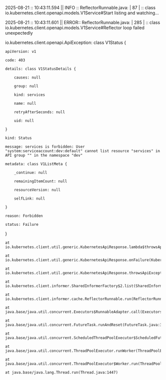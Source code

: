 2025-08-21 :: 10:43:11.594 || INFO :: ReflectorRunnable.java: | 87 | :: class io.kubernetes.client.openapi.models.V1Service#Start listing and watching...

2025-08-21 :: 10:43:11.601 || ERROR:: ReflectorRunnable.java: | 285 | :: class io.kubernetes.client.openapi.models.V1Service#Reflector loop failed unexpectedly

io.kubernetes.client.openapi.ApiException: class V1Status {

    apiVersion: v1

    code: 403

    details: class V1StatusDetails {

        causes: null

        group: null

        kind: services

        name: null

        retryAfterSeconds: null

        uid: null

    }

    kind: Status

    message: services is forbidden: User "system:serviceaccount:dev:default" cannot list resource "services" in API group "" in the namespace "dev"

    metadata: class V1ListMeta {

        _continue: null

        remainingItemCount: null

        resourceVersion: null

        selfLink: null

    }

    reason: Forbidden

    status: Failure

}

	at io.kubernetes.client.util.generic.KubernetesApiResponse.lambda$throwsApiException$0(KubernetesApiResponse.java:64)

	at io.kubernetes.client.util.generic.KubernetesApiResponse.onFailure(KubernetesApiResponse.java:78)

	at io.kubernetes.client.util.generic.KubernetesApiResponse.throwsApiException(KubernetesApiResponse.java:62)

	at io.kubernetes.client.informer.SharedInformerFactory$2.list(SharedInformerFactory.java:318)

	at io.kubernetes.client.informer.cache.ReflectorRunnable.run(ReflectorRunnable.java:91)

	at java.base/java.util.concurrent.Executors$RunnableAdapter.call(Executors.java:545)

	at java.base/java.util.concurrent.FutureTask.runAndReset(FutureTask.java:369)

	at java.base/java.util.concurrent.ScheduledThreadPoolExecutor$ScheduledFutureTask.run(ScheduledThreadPoolExecutor.java:310)

	at java.base/java.util.concurrent.ThreadPoolExecutor.runWorker(ThreadPoolExecutor.java:1095)

	at java.base/java.util.concurrent.ThreadPoolExecutor$Worker.run(ThreadPoolExecutor.java:619)

	at java.base/java.lang.Thread.run(Thread.java:1447)

